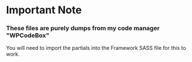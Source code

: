 # Important Note

### These files are purely dumps from my code manager "WPCodeBox" 
You will need to import the partials into the Framework SASS file for this to work.